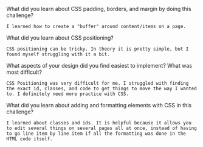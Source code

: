 What did you learn about CSS padding, borders, and margin by doing this challenge?

	I learned how to create a "buffer" around content/items on a page.

What did you learn about CSS positioning?
	
	CSS positioning can be tricky. In theory it is pretty simple, but I found myself struggling with it a bit. 

What aspects of your design did you find easiest to implement? What was most difficult?
	
	CSS Positioning was very difficult for me. I struggled with finding the exact id, classes, and code to get things to move the way I wanted to. I definitely need more practice with CSS.

What did you learn about adding and formatting elements with CSS in this challenge?

	I learned about classes and ids. It is helpful because it allows you to edit several things on several pages all at once, instead of having to go line item by line item if all the formatting was done in the HTML code itself.
